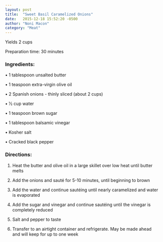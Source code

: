 ```yaml
---
layout: post
title:  "Sweet Basil Caramelized Onions"
date:   2015-12-18 15:52:20 -0500
author: "Noni Macon"
category: "Meat"
---
```

Yields 2 cups

Preparation time: 30 minutes

### Ingredients:

• 1 tablespoon unsalted butter

• 1 teaspoon extra-virgin olive oil

• 2 Spanish onions - thinly sliced (about 2 cups)

• 1⁄2 cup water

• 1 teaspoon brown sugar

• 1 tablespoon balsamic vinegar 

• Kosher salt

• Cracked black pepper

### Directions:

1. Heat the butter and olive oil in a large skillet over low heat until butter melts

2. Add the onions and sauté for 5-10 minutes, until beginning to brown

3. Add the water and continue sautéing until nearly caramelized and water is evaporated

4. Add the sugar and vinegar and continue sautéing until the vinegar is completely reduced

5. Salt and pepper to taste

6. Transfer to an airtight container and refrigerate. May be made ahead and will keep for up to one week